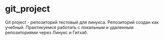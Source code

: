 # git_project
Git project - репозиторий тестовый для линукса.
Репозиторий создан как учебный. Практикуемся работать с локальным и удаленным репозиториями через Линукс и Гитхаб.
